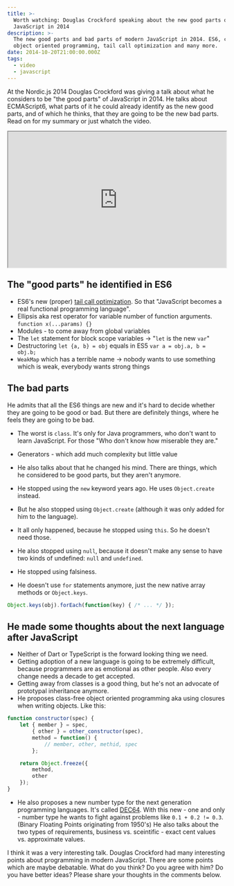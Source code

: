 ```yaml
---
title: >-
  Worth watching: Douglas Crockford speaking about the new good parts of
  JavaScript in 2014
description: >-
  The new good parts and bad parts of modern JavaScript in 2014. ES6, class-free
  object oriented programming, tail call optimization and many more.
date: 2014-10-20T21:00:00.000Z
tags:
  - video
  - javascript
---
```


At the Nordic.js 2014 Douglas Crockford was giving a talk about what he considers to be "the good parts" of JavaScript in 2014. He talks about ECMAScript6, what parts of it he could already identify as the new good parts, and of which he thinks, that they are going to be the new bad parts. Read on for my summary or just whatch the video.

<!-- readmore -->

<div style="padding: 30px 0 56.25%; background-color: #000; position: relative;"><iframe style="position: absolute; width: 100%; height: 100%; top: 0; right: 0; bottom: 0; left: 0;" src="http://www.youtube.com/embed/PSGEjv3Tqo0"></iframe></div>

## The "good parts" he identified in ES6

- ES6's new (proper) [tail call optimization](http://duartes.org/gustavo/blog/post/tail-calls-optimization-es6/).
  So that "JavaScript becomes a real functional programming language".
- Ellipsis aka rest operator for variable number of function arguments.<br>
`function x(...params) {}`
- Modules - to come away from global variables
- The `let` statement for block scope variables -> "`let` is the new `var`"
- Destructoring `let {a, b} = obj` equals in ES5 `var a = obj.a, b = obj.b;`
- `WeakMap` which has a terrible name -> nobody wants to use something which is weak, everybody wants strong things


## The bad parts

He admits that all the ES6 things are new and it's hard to decide whether they are going to be good or bad.
But there are definitely things, where he feels they are going to be bad.
- The worst is `class`. It's only for Java programmers, who don't want to learn JavaScript. For those "Who don't know how miserable they are."
- Generators - which add much complexity but little value

- He also talks about that he changed his mind. There are things, which he considered to be good parts, but they aren't anymore.
- He stopped using the `new` keyword years ago. He uses `Object.create` instead.
- But he also stopped using `Object.create` (although it was only added for him to the language).
- It all only happened, because he stopped using `this`. So he doesn't need those.
- He also stopped using `null`, because it doesn't make any sense to have two kinds of undefined: `null` and `undefined`.
- He stopped using falsiness.
- He doesn't use `for` statements anymore, just the new native array methods or `Object.keys`.
```JavaScript
Object.keys(obj).forEach(function(key) { /* ... */ });
```


## He made some thoughts about the next language after JavaScript

- Neither of Dart or TypeScript is the forward looking thing we need.
- Getting adoption of a new language is going to be extremely difficult, because programmers are as emotional as other people.
Also every change needs a decade to get accepted.
- Getting away from classes is a good thing, but he's not an advocate of prototypal inheritance anymore.
- He proposes class-free object oriented programming aka using closures when writing objects. Like this:
```JavaScript
function constructor(spec) {
    let { member } = spec,
        { other } = other_constructor(spec),
        method = function() {
            // member, other, methid, spec
        };

    return Object.freeze({
        method,
        other
    });
}
```
- He also proposes a new number type for the next generation programming languages. It's called [DEC64](http://dec64.com/).
With this new - one and only - number type he wants to fight against problems like `0.1 + 0.2 != 0.3`. (Binary Floating Points originating from 1950's)
He also talks about the two types of requirements, business vs. sceintific - exact cent values vs. approximate values. 


I think it was a very interesting talk. Douglas Crockford had many interesting points about programming in modern JavaScript.
There are some points which are maybe debatable.
What do you think? Do you agree with him? Do you have better ideas? Please share your thoughts in the comments below.
